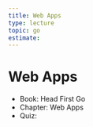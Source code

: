 ```yaml
---
title: Web Apps
type: lecture
topic: go
estimate:
---
```


# Web Apps

- Book: Head First Go
- Chapter: Web Apps
- Quiz:
